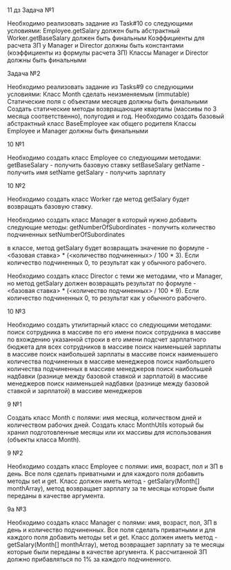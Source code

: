 11 дз
Задача №1

Необходимо реализовать задание из Task#10 со следующими условиями:
Employee.getSalary должен быть абстрактный
Worker.getBaseSalary должен быть финальным
Коэффициенты для расчета ЗП у Manager и Director должны быть константами (коэффициенты из формулы расчета ЗП)
Классы Manager и Director должны быть финальными


Задача №2

Необходимо реализовать задание из Tasks#9 со следующими условиями:
Класс Month сделать неизменяемым (immutable)
Статические поля с объектами месяцев должны быть финальными
Создать статические методы возвращающие кварталы (массивы по 3 месяца соответственно), полугодия и год.
Необходимо создать базовый абстрактный класс BaseEmployee как общего родителя
Классы Employee и Manager должны быть финальными

10 №1

Необходимо создать класс Employee со следующими методами: 
getBaseSalary - получить базовую ставку
setBaseSalary
getName - получить имя
setName
getSalary - получить зарплату


10 №2

Необходимо создать класс Worker где метод getSalary будет возвращать базовую ставку.

Необходимо создать класс Manager в который нужно добавить следующие методы:
getNumberOfSubordinates - получить количество подчиненных
setNumberOfSubordinates

 в классе, метод getSalary будет возвращать значение по формуле - <базовая ставка> * (<количество подчиненных> / 100 * 3). Если количество подчиненных 0, то результат как у обычного рабочего.

Необходимо создать класс Director с теми же методами, что и Manager, но метод getSalary должен возвращать результат по формуле - <базовая ставка> * (<количество подчиненных> / 100 * 9). Если количество подчиненных 0, то результат как у обычного рабочего.


10 №3

Необходимо создать утилитарный класс со следующими методами:
поиск сотрудника в массиве по его имени
поиск сотрудника в массиве по вхождению указанной строки в его имени
подсчет зарплатного бюджета для всех сотрудников в массиве
поиск наименьшей зарплаты в массиве
поиск наибольшей зарплаты в массиве
поиск наименьшего количества подчиненных в массиве менеджеров
поиск наибольшего количества подчиненных в массиве менеджеров
поиск наибольшей надбавки (разнице между базовой ставкой и зарплатой) в массиве менеджеров
поиск наименьшей надбавки (разнице между базовой ставкой и зарплатой) в массиве менеджеров

9 №1

Создать класс Month с полями: имя месяца, количеством дней и количеством рабочих дней. Создать класс MonthUtils который бы хранил подготовленные месяцы или их массивы для использования (объекты класса Month).


9 №2

Необходимо создать класс Employee с полями: имя, возраст, пол и ЗП в день. Все поля сделать приватными и для каждого поля добавить методы set и get. Класс должен иметь метод - getSalary(Month[] monthArray), метод возвращает зарплату за те месяцы которые были переданы в качестве аргумента.


9а №3

Необходимо создать класс Manager с полями: имя, возраст, пол, ЗП в день и количество подчиненных. Все поля сделать приватными и для каждого поля добавить методы set и get. Класс должен иметь метод - getSalary(Month[] monthArray), метод возвращает зарплату за те месяцы которые были переданы в качестве аргумента.
К рассчитанной ЗП должно прибавляться по 1% за каждого подчиненного.

